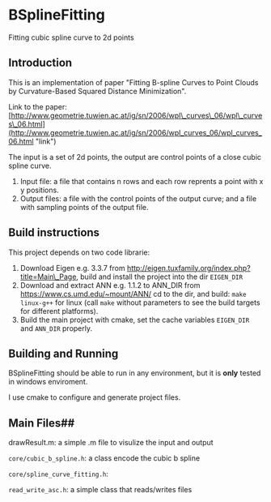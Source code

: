 BSplineFitting
==============

Fitting cubic spline curve to 2d points

## Introduction ##

This is an implementation of paper "Fitting B-spline Curves to Point Clouds
by Curvature-Based Squared Distance Minimization".

Link to the paper: [http://www.geometrie.tuwien.ac.at/ig/sn/2006/wpl\_curves\_06/wpl\_curves\_06.html](http://www.geometrie.tuwien.ac.at/ig/sn/2006/wpl_curves_06/wpl_curves_06.html "link")

The input is a set of 2d points, the output are control points of a close cubic spline curve.

1. Input file: a file that contains n rows and each row reprents a point with x y positions.
2. Output files: a file with the control points of the output curve; and a file with sampling points of the output file. 

## Build instructions ##

This project depends on two code librarie:

1. Download Eigen e.g. 3.3.7 from http://eigen.tuxfamily.org/index.php?title=Main\_Page, build and install the project into the dir ```EIGEN_DIR```
2. Download and extract ANN e.g. 1.1.2 to ANN_DIR from https://www.cs.umd.edu/~mount/ANN/
cd to the dir, and build: ```make linux-g++``` for linux (call ```make``` without parameters to see the build targets for different platforms).
3. Build the main project with cmake, set the cache variables ```EIGEN_DIR``` and ```ANN_DIR``` properly.

## Building and Running ##
BSplineFitting should be able to run in any environment, but it is **only** tested in windows enviroment.

I use cmake to configure and generate project files.

## Main Files##
drawResult.m: a simple .m file to visulize the input and output

```core/cubic_b_spline.h```: a class encode the cubic b spline

```core/spline_curve_fitting.h```: 

```read_write_asc.h```: a simple class that reads/writes files







